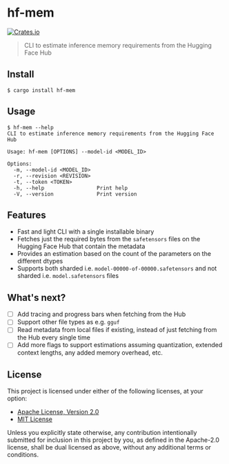 # hf-mem

[![Crates.io](https://img.shields.io/crates/v/hf-mem.svg)](https://crates.io/crates/hf-mem)

> CLI to estimate inference memory requirements from the Hugging Face Hub

## Install

```console
$ cargo install hf-mem
```

## Usage

```console
$ hf-mem --help
CLI to estimate inference memory requirements from the Hugging Face Hub

Usage: hf-mem [OPTIONS] --model-id <MODEL_ID>

Options:
  -m, --model-id <MODEL_ID>
  -r, --revision <REVISION>
  -t, --token <TOKEN>
  -h, --help                 Print help
  -V, --version              Print version
```

## Features

- Fast and light CLI with a single installable binary
- Fetches just the required bytes from the `safetensors` files on the Hugging Face
Hub that contain the metadata
- Provides an estimation based on the count of the parameters on the different
dtypes
- Supports both sharded i.e. `model-00000-of-00000.safetensors` and not sharded i.e.
`model.safetensors` files

## What's next?

- [ ] Add tracing and progress bars when fetching from the Hub
- [ ] Support other file types as e.g. `gguf`
- [ ] Read metadata from local files if existing, instead of just fetching from
the Hub every single time
- [ ] Add more flags to support estimations assuming quantization, extended context
lengths, any added memory overhead, etc.

## License

This project is licensed under either of the following licenses, at your option:

- [Apache License, Version 2.0](LICENSE-APACHE)
- [MIT License](LICENSE-MIT)

Unless you explicitly state otherwise, any contribution intentionally submitted
for inclusion in this project by you, as defined in the Apache-2.0 license, shall
be dual licensed as above, without any additional terms or conditions.
